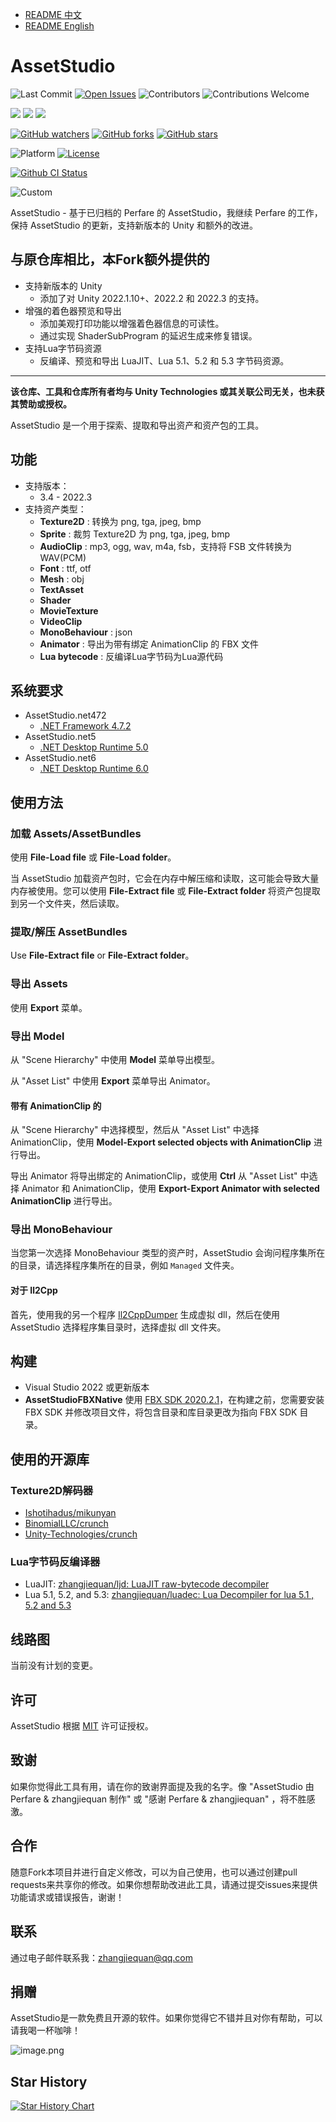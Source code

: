 - [README 中文](./README_zh.md)
- [README English](./README.md)

# AssetStudio

![Last Commit](https://img.shields.io/github/last-commit/zhangjiequan/AssetStudio?style=flat-square)
[![Open Issues](https://img.shields.io/github/issues-raw/zhangjiequan/AssetStudio?style=flat-square)](https://github.com/zhangjiequan/AssetStudio/issues)
![Contributors](https://img.shields.io/github/contributors/zhangjiequan/AssetStudio?style=flat-square)
![Contributions Welcome](https://img.shields.io/badge/contributions-welcome-brightgreen?style=flat-square)

[![](https://img.shields.io/github/downloads/zhangjiequan/AssetStudio/total?style=flat-square)](https://github.com/zhangjiequan/AssetStudio/releases)
[![](https://img.shields.io/github/downloads/zhangjiequan/AssetStudio/latest/total?style=flat-square)](https://github.com/zhangjiequan/AssetStudio/releases/latest)
[![](https://img.shields.io/github/v/release/zhangjiequan/AssetStudio?style=flat-square)](https://github.com/zhangjiequan/AssetStudio/releases/latest)

[![GitHub watchers](https://img.shields.io/github/watchers/zhangjiequan/AssetStudio?style=flat-square)](https://github.com/zhangjiequan/AssetStudio/watchers)
[![GitHub forks](https://img.shields.io/github/forks/zhangjiequan/AssetStudio?style=flat-square)](https://gitpop2.vercel.app/zhangjiequan/AssetStudio)
[![GitHub stars](https://img.shields.io/github/stars/zhangjiequan/AssetStudio?style=flat-square)](https://github.com/zhangjiequan/AssetStudio/stargazers)

![Platform](https://img.shields.io/badge/platform-windows-lightgrey?style=flat-square)
[![License](https://img.shields.io/github/license/zhangjiequan/AssetStudio?style=flat-square)](./LICENSE)

[![Github CI Status](https://github.com/zhangjiequan/AssetStudio/actions/workflows/build.yml/badge.svg)](https://github.com/zhangjiequan/AssetStudio/actions)

![Custom](https://img.shields.io/badge/zhangjiequan-Jackie@Baioo-green)


AssetStudio - 基于已归档的 Perfare 的 AssetStudio，我继续 Perfare 的工作，保持 AssetStudio 的更新，支持新版本的 Unity 和额外的改进。

## 与原仓库相比，本Fork额外提供的
* 支持新版本的 Unity
  * 添加了对 Unity 2022.1.10+、2022.2 和 2022.3 的支持。
* 增强的着色器预览和导出
  * 添加美观打印功能以增强着色器信息的可读性。
  * 通过实现 ShaderSubProgram 的延迟生成来修复错误。
* 支持Lua字节码资源
  * 反编译、预览和导出 LuaJIT、Lua 5.1、5.2 和 5.3 字节码资源。
---

**该仓库、工具和仓库所有者均与 Unity Technologies 或其关联公司无关，也未获其赞助或授权。**

AssetStudio 是一个用于探索、提取和导出资产和资产包的工具。

## 功能
* 支持版本：
  * 3.4 - 2022.3
* 支持资产类型：
  * **Texture2D** : 转换为 png, tga, jpeg, bmp
  * **Sprite** : 裁剪 Texture2D 为 png, tga, jpeg, bmp
  * **AudioClip** : mp3, ogg, wav, m4a, fsb，支持将 FSB 文件转换为 WAV(PCM)
  * **Font** : ttf, otf
  * **Mesh** : obj
  * **TextAsset**
  * **Shader**
  * **MovieTexture**
  * **VideoClip**
  * **MonoBehaviour** : json
  * **Animator** : 导出为带有绑定 AnimationClip 的 FBX 文件
  * **Lua bytecode** : 反编译Lua字节码为Lua源代码

## 系统要求

- AssetStudio.net472
   - [.NET Framework 4.7.2](https://dotnet.microsoft.com/download/dotnet-framework/net472)
- AssetStudio.net5
   - [.NET Desktop Runtime 5.0](https://dotnet.microsoft.com/download/dotnet/5.0)
- AssetStudio.net6
   - [.NET Desktop Runtime 6.0](https://dotnet.microsoft.com/download/dotnet/6.0)


## 使用方法

### 加载 Assets/AssetBundles

使用 **File-Load file** 或 **File-Load folder**。

当 AssetStudio 加载资产包时，它会在内存中解压缩和读取，这可能会导致大量内存被使用。您可以使用 **File-Extract file** 或 **File-Extract folder** 将资产包提取到另一个文件夹，然后读取。

### 提取/解压 AssetBundles

Use **File-Extract file** or **File-Extract folder**。

### 导出 Assets

使用 **Export** 菜单。

### 导出 Model

从 "Scene Hierarchy" 中使用 **Model** 菜单导出模型。

从 "Asset List" 中使用 **Export** 菜单导出 Animator。

#### 带有 AnimationClip 的

从 "Scene Hierarchy" 中选择模型，然后从 "Asset List" 中选择 AnimationClip，使用 **Model-Export selected objects with AnimationClip** 进行导出。

导出 Animator 将导出绑定的 AnimationClip，或使用 **Ctrl** 从 "Asset List" 中选择 Animator 和 AnimationClip，使用 **Export-Export Animator with selected AnimationClip** 进行导出。

### 导出 MonoBehaviour

当您第一次选择 MonoBehaviour 类型的资产时，AssetStudio 会询问程序集所在的目录，请选择程序集所在的目录，例如 `Managed` 文件夹。

#### 对于 Il2Cpp

首先，使用我的另一个程序 [Il2CppDumper](https://github.com/Perfare/Il2CppDumper) 生成虚拟 dll，然后在使用 AssetStudio 选择程序集目录时，选择虚拟 dll 文件夹。

## 构建

* Visual Studio 2022 或更新版本
* **AssetStudioFBXNative** 使用 [FBX SDK 2020.2.1](https://www.autodesk.com/developer-network/platform-technologies/fbx-sdk-2020-2-1)，在构建之前，您需要安装 FBX SDK 并修改项目文件，将包含目录和库目录更改为指向 FBX SDK 目录。

## 使用的开源库

### Texture2D解码器
* [Ishotihadus/mikunyan](https://github.com/Ishotihadus/mikunyan)
* [BinomialLLC/crunch](https://github.com/BinomialLLC/crunch)
* [Unity-Technologies/crunch](https://github.com/Unity-Technologies/crunch/tree/unity)

### Lua字节码反编译器
* LuaJIT: [zhangjiequan/ljd: LuaJIT raw-bytecode decompiler](https://github.com/zhangjiequan/ljd)
* Lua 5.1, 5.2, and 5.3: [zhangjiequan/luadec: Lua Decompiler for lua 5.1 , 5.2 and 5.3](https://github.com/zhangjiequan/luadec)

## 线路图

当前没有计划的变更。

## 许可

AssetStudio 根据 [MIT](./LICENSE) 许可证授权。

## 致谢

如果你觉得此工具有用，请在你的致谢界面提及我的名字。像 "AssetStudio 由 Perfare & zhangjiequan 制作" 或 "感谢 Perfare & zhangjiequan" ，将不胜感激。

## 合作

随意Fork本项目并进行自定义修改，可以为自己使用，也可以通过创建pull requests来共享你的修改。如果你想帮助改进此工具，请通过提交issues来提供功能请求或错误报告，谢谢！

## 联系

通过电子邮件联系我：zhangjiequan@qq.com

## 捐赠

AssetStudio是一款免费且开源的软件。如果你觉得它不错并且对你有帮助，可以请我喝一杯咖啡！

![image.png](https://s2.loli.net/2023/11/22/1nURWl8m5Icx7HT.png)

## Star History
[![Star History Chart](https://api.star-history.com/svg?repos=zhangjiequan/AssetStudio&type=Date)](https://star-history.com/#zhangjiequan/AssetStudio&Date)
